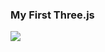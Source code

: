 ### My First Three.js
<img src="https://user-images.githubusercontent.com/75277382/149151207-b9779f8b-b475-45ea-9130-79c63b98085b.gif">
